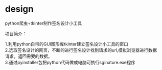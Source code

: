 # design
python爬虫+tkinter制作签名设计小工具

项目简介：

1.利用python自带的GUI图形库tkinter建立签名设计小工具的窗口  
2.选取签名设计的网页，不断的进行签名设计找到请求的url,模拟浏览器进行数据请求，返回需要的数据。          
3.通过pyinstaller包把python代码做成电脑可执行sginature.exe程序
